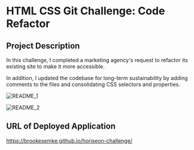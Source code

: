 # HTML CSS Git Challenge: Code Refactor


## Project Description 

In this challenge, I completed a marketing agency's request to refactor its existing site to make it more accessible. 

In addition, I updated the codebase for long-term sustainability by adding comments to the files and consolidating CSS selectors and properties.

![README_1](https://user-images.githubusercontent.com/77813583/108797034-d452e280-754f-11eb-86d1-37d9a0713afd.jpg)

![README_2](https://user-images.githubusercontent.com/77813583/108797028-d0bf5b80-754f-11eb-9961-7ab0f33ba5f1.jpg)

## URL of Deployed Application 

https://brookesemke.github.io/horiseon-challenge/ 


